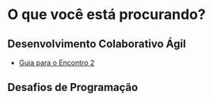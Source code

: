 O que você está procurando?
===========================

Desenvolvimento Colaborativo Ágil
---------------------------------

* [Guia para o Encontro 2](../desagil/guia-2.html)

Desafios de Programação
-----------------------
